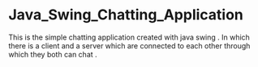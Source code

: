 # Java_Swing_Chatting_Application
This is the simple chatting application created with java swing . In which there is a client and a server which are connected to each other through which they both can chat .
